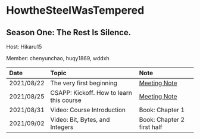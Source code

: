 # HowtheSteelWasTempered

## Season One: The Rest Is Silence.

Host: Hikaru15

Member: chenyunchao, huqy1869, wddxh


| Date       | Topic                                    | Note                                   |
| :--------- | :--------------------------------------- | :------------------------------------- |
| 2021/08/22 | The very first beginning                 | [Meeting Note](./meetings/20210822.md) |
| 2021/08/25 | CSAPP: Kickoff. How to learn this course | [Meeting Note](./meetings/20210825.md) |
| 2021/08/31 | Video: Course Introduction               | Book: Chapter 1                        |
| 2021/09/02 | Video: Bit, Bytes, and Integers          | Book: Chapter 2 first half             |